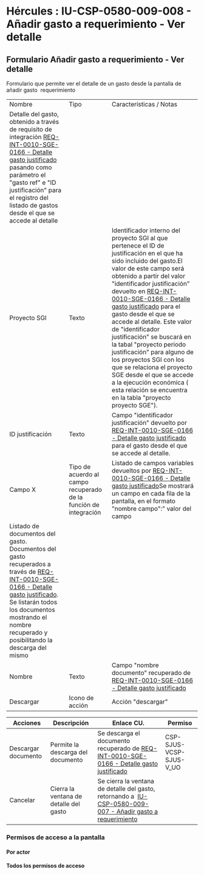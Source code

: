 # Hércules : IU\-CSP\-0580\-009\-008 \- Añadir gasto a requerimiento \- Ver detalle



## Formulario Añadir gasto a requerimiento \- Ver detalle

Formulario que permite ver el detalle de un gasto desde la pantalla de añadir gasto  requerimiento



|  | | |
| --- | --- | --- |
| Nombre | Tipo | Características / Notas |
| Detalle del gasto, obtenido a través de requisito de integración [REQ\-INT\-0010\-SGE\-0166 \- Detalle gasto justificado](/hercules/sgi-sistema-de-gestion-de-investigacion/requisitos-y-analisis-funcional/analisis-funcional-sgi-hercules/gen-aspectos-generales/int-requisitos-de-integracion/req-int-0010-sge-integracion-con-sistema-de-gestion-economica/req-int-0010-sge-0166-detalle-gasto-justificado.md "/hercules/sgi-sistema-de-gestion-de-investigacion/requisitos-y-analisis-funcional/analisis-funcional-sgi-hercules/gen-aspectos-generales/int-requisitos-de-integracion/req-int-0010-sge-integracion-con-sistema-de-gestion-economica/req-int-0010-sge-0166-detalle-gasto-justificado.md") pasando como parámetro el "gasto ref" e "ID justificación" para el registro del listado de gastos desde el que se accede al detalle | | |
| Proyecto SGI | Texto | Identificador interno del proyecto SGI al que pertenece el ID de justificación en el que ha sido incluido del gasto.El valor de este campo será obtenido a partir del valor "identificador justificación" devuelto en [REQ\-INT\-0010\-SGE\-0166 \- Detalle gasto justificado](/hercules/sgi-sistema-de-gestion-de-investigacion/requisitos-y-analisis-funcional/analisis-funcional-sgi-hercules/gen-aspectos-generales/int-requisitos-de-integracion/req-int-0010-sge-integracion-con-sistema-de-gestion-economica/req-int-0010-sge-0166-detalle-gasto-justificado.md "/hercules/sgi-sistema-de-gestion-de-investigacion/requisitos-y-analisis-funcional/analisis-funcional-sgi-hercules/gen-aspectos-generales/int-requisitos-de-integracion/req-int-0010-sge-integracion-con-sistema-de-gestion-economica/req-int-0010-sge-0166-detalle-gasto-justificado.md") para el gasto desde el que se accede al detalle. Este valor de "identificador justificación" se buscará en la tabal "proyecto periodo justificación" para alguno de los proyectos SGI con los que se relaciona el proyecto SGE desde el que se accede a la ejecución económica ( esta relación se encuentra en la tabla "proyecto proyecto SGE"). |
| ID justificación | Texto | Campo "identificador justificación" devuelto por [REQ\-INT\-0010\-SGE\-0166 \- Detalle gasto justificado](/hercules/sgi-sistema-de-gestion-de-investigacion/requisitos-y-analisis-funcional/analisis-funcional-sgi-hercules/gen-aspectos-generales/int-requisitos-de-integracion/req-int-0010-sge-integracion-con-sistema-de-gestion-economica/req-int-0010-sge-0166-detalle-gasto-justificado.md "/hercules/sgi-sistema-de-gestion-de-investigacion/requisitos-y-analisis-funcional/analisis-funcional-sgi-hercules/gen-aspectos-generales/int-requisitos-de-integracion/req-int-0010-sge-integracion-con-sistema-de-gestion-economica/req-int-0010-sge-0166-detalle-gasto-justificado.md") para el gasto desde el que se accede al detalle. |
| Campo X | Tipo de acuerdo al campo recuperado de la función de integración | Listado de campos variables devueltos por [REQ\-INT\-0010\-SGE\-0166 \- Detalle gasto justificado](/hercules/sgi-sistema-de-gestion-de-investigacion/requisitos-y-analisis-funcional/analisis-funcional-sgi-hercules/gen-aspectos-generales/int-requisitos-de-integracion/req-int-0010-sge-integracion-con-sistema-de-gestion-economica/req-int-0010-sge-0166-detalle-gasto-justificado.md "/hercules/sgi-sistema-de-gestion-de-investigacion/requisitos-y-analisis-funcional/analisis-funcional-sgi-hercules/gen-aspectos-generales/int-requisitos-de-integracion/req-int-0010-sge-integracion-con-sistema-de-gestion-economica/req-int-0010-sge-0166-detalle-gasto-justificado.md")Se mostrará un campo en cada fila de la pantalla, en el formato "nombre campo":" valor del campo |
| Listado de documentos del gasto. Documentos del gasto recuperados a través de [REQ\-INT\-0010\-SGE\-0166 \- Detalle gasto justificado](/hercules/sgi-sistema-de-gestion-de-investigacion/requisitos-y-analisis-funcional/analisis-funcional-sgi-hercules/gen-aspectos-generales/int-requisitos-de-integracion/req-int-0010-sge-integracion-con-sistema-de-gestion-economica/req-int-0010-sge-0166-detalle-gasto-justificado.md "/hercules/sgi-sistema-de-gestion-de-investigacion/requisitos-y-analisis-funcional/analisis-funcional-sgi-hercules/gen-aspectos-generales/int-requisitos-de-integracion/req-int-0010-sge-integracion-con-sistema-de-gestion-economica/req-int-0010-sge-0166-detalle-gasto-justificado.md"). Se listarán todos los documentos mostrando el nombre recuperado y posibilitando la descarga del mismo | | |
| Nombre | Texto | Campo "nombre documento" recuperado de [REQ\-INT\-0010\-SGE\-0166 \- Detalle gasto justificado](/hercules/sgi-sistema-de-gestion-de-investigacion/requisitos-y-analisis-funcional/analisis-funcional-sgi-hercules/gen-aspectos-generales/int-requisitos-de-integracion/req-int-0010-sge-integracion-con-sistema-de-gestion-economica/req-int-0010-sge-0166-detalle-gasto-justificado.md "/hercules/sgi-sistema-de-gestion-de-investigacion/requisitos-y-analisis-funcional/analisis-funcional-sgi-hercules/gen-aspectos-generales/int-requisitos-de-integracion/req-int-0010-sge-integracion-con-sistema-de-gestion-economica/req-int-0010-sge-0166-detalle-gasto-justificado.md") |
| Descargar | Icono de acción | Acción "descargar" |



| Acciones | Descripción | Enlace CU. | Permiso |
| --- | --- | --- | --- |
| Descargar documento | Permite la descarga del documento | Se descarga el documento recuperado de [REQ\-INT\-0010\-SGE\-0166 \- Detalle gasto justificado](/hercules/sgi-sistema-de-gestion-de-investigacion/requisitos-y-analisis-funcional/analisis-funcional-sgi-hercules/gen-aspectos-generales/int-requisitos-de-integracion/req-int-0010-sge-integracion-con-sistema-de-gestion-economica/req-int-0010-sge-0166-detalle-gasto-justificado.md "/hercules/sgi-sistema-de-gestion-de-investigacion/requisitos-y-analisis-funcional/analisis-funcional-sgi-hercules/gen-aspectos-generales/int-requisitos-de-integracion/req-int-0010-sge-integracion-con-sistema-de-gestion-economica/req-int-0010-sge-0166-detalle-gasto-justificado.md") | CSP\-SJUS\-VCSP\-SJUS\-V\_UO |
| Cancelar | Cierra la ventana de detalle del gasto | Se cierra la ventana de detalle del gasto, retornando a  [IU\-CSP\-0580\-009\-007 \- Añadir gasto a requerimiento](/hercules/sgi-sistema-de-gestion-de-investigacion/requisitos-y-analisis-funcional/analisis-funcional-sgi-hercules/csp-modulo-de-convocatorias-ayudas-solicitudes-proyectos-y-contratos-y-grupos-de-investigacion/csp-interfaz-de-usuario/iu-csp-0500-ejecucion-economica/iu-csp-0580-seguimiento-justificacion/iu-csp-0580-009-modificar-requerimiento/iu-csp-0580-009-007-anadir-gasto-a-requerimiento.md "/hercules/sgi-sistema-de-gestion-de-investigacion/requisitos-y-analisis-funcional/analisis-funcional-sgi-hercules/csp-modulo-de-convocatorias-ayudas-solicitudes-proyectos-y-contratos-y-grupos-de-investigacion/csp-interfaz-de-usuario/iu-csp-0500-ejecucion-economica/iu-csp-0580-seguimiento-justificacion/iu-csp-0580-009-modificar-requerimiento/iu-csp-0580-009-007-anadir-gasto-a-requerimiento.md") |  |

  


### Permisos de acceso a la pantalla

#### Por actor

#### Todos los permisos de acceso

  
  
  
  





